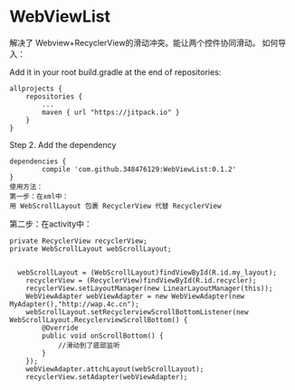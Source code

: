 # WebViewList
解决了 Webview+RecyclerView的滑动冲突。能让两个控件协同滑动。
如何导入：

Add it in your root build.gradle at the end of repositories:

	allprojects {
		repositories {
			...
			maven { url "https://jitpack.io" }
		}
	}
Step 2. Add the dependency

	dependencies {
	        compile 'com.github.348476129:WebViewList:0.1.2'
	}
	使用方法：
	第一步：在xml中：
	用 WebScrollLayout 包裹 RecyclerView 代替 RecyclerView

    
第二步：在activity中：
   
    private RecyclerView recyclerView;
    private WebScrollLayout webScrollLayout;
    
    
      webScrollLayout = (WebScrollLayout)findViewById(R.id.my_layout);
        recyclerView = (RecyclerView)findViewById(R.id.recycler);
        recyclerView.setLayoutManager(new LinearLayoutManager(this));
        WebViewAdapter webViewAdapter = new WebViewAdapter(new MyAdapter(),"http://wap.4c.cn");
        webScrollLayout.setRecyclerviewScrollBottomListener(new WebScrollLayout.RecyclerviewScrollBottom() {
            @Override
            public void onScrollBottom() {
                //滑动到了底部监听
            }
        });
        webViewAdapter.attchLayout(webScrollLayout);
        recyclerView.setAdapter(webViewAdapter);
    
    
